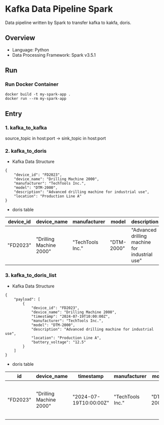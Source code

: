 # Kafka Data Pipeline Spark

Data pipeline written by Spark to transfer kafka to kakfa, doris.  

## Overview

- Language: Python
- Data Processing Framework: Spark v3.5.1


## Run

### Run Docker Container
```
docker build -t my-spark-app .
docker run --rm my-spark-app
```


## Entry

### 1. kafka_to_kafka

source_topic in host:port -> sink_topic in host:port   

### 2. kafka_to_doris

- Kafka Data Structure
```
{
    "device_id": "FD2023",
    "device_name": "Drilling Machine 2000",
    "manufacturer": "TechTools Inc.",
    "model": "DTM-2000",
    "description": "Advanced drilling machine for industrial use",
    "location": "Production Line A"
}
```

- doris table

| device_id        | device_name          | manufacturer    | model     | description                                 | location          |
|------------------|----------------------|-----------------|-----------|---------------------------------------------|-------------------|
| "FD2023"         | "Drilling Machine 2000" | "TechTools Inc." | "DTM-2000" | "Advanced drilling machine for industrial use" | "Production Line A" |


### 3. kafka_to_doris_list

- Kafka Data Structure
```
{
    "payload": [
        {
            "device_id": "FD2023",
            "device_name": "Drilling Machine 2000",
            "timestamp": "2024-07-19T10:00:00Z",
            "manufacturer": "TechTools Inc.",
            "model": "DTM-2000",
            "description": "Advanced drilling machine for industrial use",
            "location": "Production Line A",
            "battery_voltage": "12.5"
        }
    ]
}
```

- doris table

| id      | device_name           | timestamp           | manufacturer    | model     | description                                 | location          | battery_voltage |
|---------|-----------------------|---------------------|-----------------|-----------|---------------------------------------------|-------------------|-----------------|
| "FD2023"| "Drilling Machine 2000"| "2024-07-19T10:00:00Z" | "TechTools Inc." | "DTM-2000" | "Advanced drilling machine for industrial use" | "Production Line A"| 12.5            |



